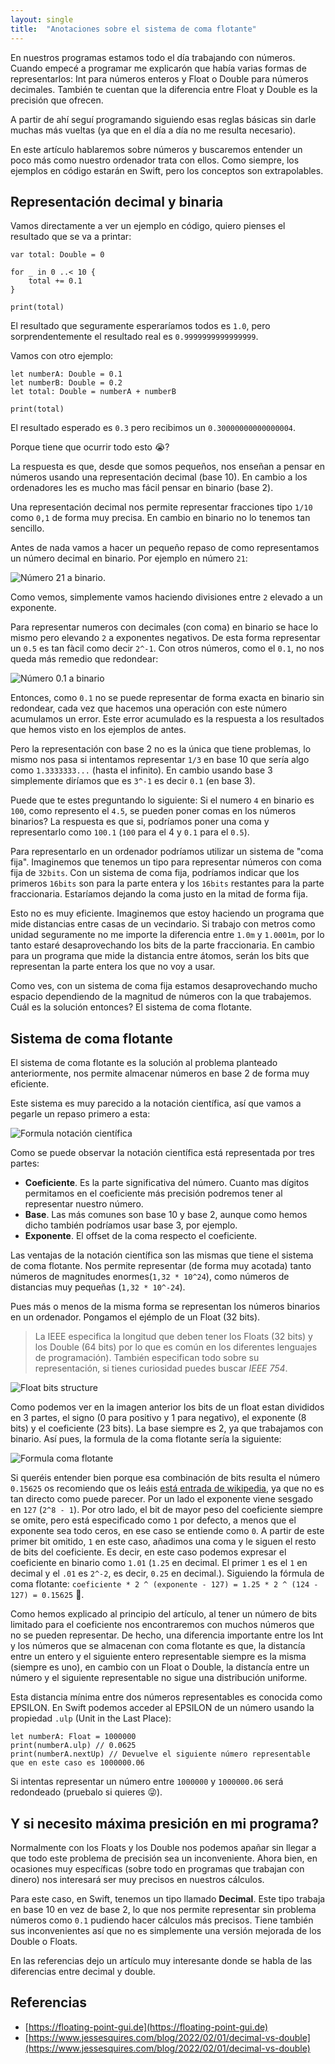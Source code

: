 ```yaml
---
layout: single
title:  "Anotaciones sobre el sistema de coma flotante"
---
```


En nuestros programas estamos todo el día trabajando con números. Cuando empecé a programar me explicarón que había varias formas de representarlos: Int para números enteros y Float o Double para números decimales. También te cuentan que la diferencia entre Float y Double es la precisión que ofrecen. 

A partir de ahí seguí programando siguiendo esas reglas básicas sin darle muchas más vueltas (ya que en el día a día no me resulta necesario).

En este artículo hablaremos sobre números y buscaremos entender un poco más como nuestro ordenador trata con ellos. Como siempre, los ejemplos en código estarán en Swift, pero los conceptos son extrapolables.

## Representación decimal y binaria

Vamos directamente a ver un ejemplo en código, quiero pienses el resultado que se va a printar:

```
var total: Double = 0

for _ in 0 ..< 10 {
    total += 0.1
}

print(total)
```

El resultado que seguramente esperaríamos todos es `1.0`, pero sorprendentemente el resultado real es `0.9999999999999999`.

Vamos con otro ejemplo:

```
let numberA: Double = 0.1
let numberB: Double = 0.2
let total: Double = numberA + numberB

print(total)
```

El resultado esperado es `0.3` pero recibimos un `0.30000000000000004`.

Porque tiene que ocurrir todo esto 😭? 

La respuesta es que, desde que somos pequeños, nos enseñan a pensar en números usando una representación decimal (base 10). En cambio a los ordenadores les es mucho mas fácil pensar en binario (base 2).

Una representación decimal nos permite representar fracciones tipo `1/10` como `0,1` de forma muy precisa. En cambio en binario no lo tenemos tan sencillo.

Antes de nada vamos a hacer un pequeño repaso de como representamos un número decimal en binario. Por ejemplo en número `21`:

![Número 21 a binario.](/resources/2023-09-09-decimal-to-binary.png)

Como vemos, simplemente vamos haciendo divisiones entre `2` elevado a un exponente.

Para representar numeros con decimales (con coma) en binario se hace lo mismo pero elevando `2` a exponentes negativos. De esta forma representar un `0.5` es tan fàcil como decir `2^-1`. Con otros números, como el `0.1`, no nos queda más remedio que redondear:

![Número 0.1 a binario](/resources/2023-09-09-1-entre-10-a-binario.png)

Entonces, como `0.1` no se puede representar de forma exacta en binario sin redondear, cada vez que hacemos una operación con este número acumulamos un error. Este error acumulado es la respuesta a los resultados que hemos visto en los ejemplos de antes.

Pero la representación con base 2 no es la única que tiene problemas, lo mismo nos pasa si intentamos representar `1/3` en base 10 que sería algo como `1.3333333...` (hasta el infinito). En cambio usando base 3 simplemente diríamos que es `3^-1` es decir `0.1` (en base 3).

Puede que te estes preguntando lo siguiente: Si el numero `4` en binario es `100`, como represento el `4.5`, se pueden poner comas en los números binarios? La respuesta es que si, podríamos poner una coma y representarlo como `100.1` (`100` para el 4 y `0.1` para el `0.5`). 

Para representarlo en un ordenador podríamos utilizar un sistema de "coma fija". Imaginemos que tenemos un tipo para representar números con coma fija de `32bits`. Con un sistema de coma fija, podríamos indicar que los primeros `16bits` son para la parte entera y los `16bits` restantes para la parte fraccionaria. Estaríamos dejando la coma justo en la mitad de forma fija. 

Esto no es muy eficiente. Imaginemos que estoy haciendo un programa que mide distancias entre casas de un vecindario. Si trabajo con metros como unidad seguramente no me importe la diferencia entre `1.0m` y `1.0001m`, por lo tanto estaré desaprovechando los bits de la parte fraccionaria. En cambio para un programa que mide la distancia entre átomos, serán los bits que representan la parte entera los que no voy a usar.

Como ves, con un sistema de coma fija estamos desaprovechando mucho espacio dependiendo de la magnitud de números con la que trabajemos. Cuál es la solución entonces? El sistema de coma flotante.

## Sistema de coma flotante

El sistema de coma flotante es la solución al problema planteado anteriormente, nos permite almacenar números en base 2 de forma muy eficiente.

Este sistema es muy parecido a la notación científica, así que vamos a pegarle un repaso primero a esta:

![Formula notación científica](/resources/2023-09-09-notacion-cientifica.png)

Como se puede observar la notación científica está representada por tres partes:

- **Coeficiente**. Es la parte significativa del número. Cuanto mas dígitos permitamos en el coeficiente más precisión podremos tener al representar nuestro número.
- **Base**. Las más comunes son base 10 y base 2, aunque como hemos dicho también podríamos usar base 3, por ejemplo.
- **Exponente**. El offset de la coma respecto el coeficiente.


Las ventajas de la notación científica son las mismas que tiene el sistema de coma flotante. Nos permite representar (de forma muy acotada) tanto números de magnitudes enormes(`1,32 * 10^24`), como números de distancias muy pequeñas (`1,32 * 10^-24`).

Pues más o menos de la misma forma se representan los números binarios en un ordenador. Pongamos el ejémplo de un Float (32 bits).

> La IEEE especifica la longitud que deben tener los Floats (32 bits) y los Double (64 bits) por lo que es común en los diferentes lenguajes de programación). También especifican todo sobre su representación, si tienes curiosidad puedes buscar *IEEE 754*.

![Float bits structure](/resources/2023-09-09-float-structure.png)

Como podemos ver en la imagen anterior los bits de un float estan divididos en 3 partes, el signo (0 para positivo y 1 para negativo), el exponente (8 bits) y el coeficiente (23 bits). La base siempre es 2, ya que trabajamos con binario. Así pues, la formula de la coma flotante sería la siguiente:

![Formula coma flotante](/resources/2023-09-09-floating-point-formula.jpg)

Si queréis entender bien porque esa combinación de bits resulta el número `0.15625` os recomiendo que os leáis [está entrada de wikipedia](https://es.wikipedia.org/wiki/Formato_en_coma_flotante_de_simple_precisión), ya que no es tan directo como puede parecer. Por un lado el exponente viene sesgado en `127` (`2^8 - 1`). Por otro lado, el bit de mayor peso del coeficiente siempre se omite, pero está especificado como `1` por defecto, a menos que el exponente sea todo ceros, en ese caso se entiende como `0`. A partir de este primer bit omitido, `1` en este caso, añadimos una coma y le siguen el resto de bits del coeficiente. Es decir, en este caso podemos expresar el coeficiente en binario como `1.01` (`1.25` en decimal. El primer `1` es el `1` en decimal y el `.01` es `2^-2`, es decir, `0.25` en decimal.). Siguiendo la fórmula de coma flotante: `coeficiente * 2 ^ (exponente - 127) = 1.25 * 2 ^ (124 - 127) = 0.15625` 🥵.

Como hemos explicado al principio del artículo, al tener un número de bits limitado para el coeficiente nos encontraremos con muchos números que no se pueden representar. De hecho, una diferencia importante entre los Int y los números que se almacenan con coma flotante es que, la distancía entre un entero y el siguiente entero representable siempre es la misma (siempre es uno), en cambio con un Float o Double, la distancía entre un número y el siguiente representable no sigue una distribución uniforme.

Esta distancia mínima entre dos números representables es conocida como EPSILON. En Swift podemos acceder al EPSILON de un número usando la propiedad `.ulp` (Unit in the Last Place):

```
let numberA: Float = 1000000
print(numberA.ulp) // 0.0625
print(numberA.nextUp) // Devuelve el siguiente número representable que en este caso es 1000000.06
```

Si intentas representar un número entre `1000000` y `1000000.06` será redondeado (pruebalo si quieres 😜).

## Y si necesito máxima presición en mi programa?

Normalmente con los Floats y los Double nos podemos apañar sin llegar a que todo este problema de precisión sea un inconveniente. Ahora bien, en ocasiones muy específicas (sobre todo en programas que trabajan con dinero) nos interesará ser muy precisos en nuestros cálculos.

Para este caso, en Swift, tenemos un tipo llamado **Decimal**. Este tipo trabaja en base 10 en vez de base 2, lo que nos permite representar sin problema números como `0.1` pudiendo hacer cálculos más precisos. Tiene también sus inconvenientes así que no es simplemente una versión mejorada de los Double o Floats.

En las referencias dejo un artículo muy interesante donde se habla de las diferencias entre decimal y double.

## Referencias 

- [https://floating-point-gui.de](https://floating-point-gui.de)
- [https://www.jessesquires.com/blog/2022/02/01/decimal-vs-double](https://www.jessesquires.com/blog/2022/02/01/decimal-vs-double)





















